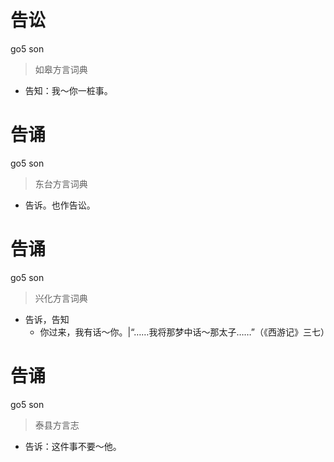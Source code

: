 # 告讼
go5 son
> 如皋方言词典
- 告知：我～你一桩事。

# 告诵
go5 son
> 东台方言词典
- 告诉。也作告讼。

# 告诵
go5 son
> 兴化方言词典
- 告诉，告知
  - 你过来，我有话～你。|“……我将那梦中话～那太子……”（《西游记》三七）

# 告诵
go5 son
> 泰县方言志
- 告诉：这件事不要～他。
